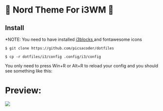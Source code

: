 # 🍒 Nord Theme For i3WM 🍒


## Install
*NOTE: You need to have installed <a href="https://github.com/vivien/i3blocks"> i3blocks </a> and fontawesome icons

```
$ git clone https://github.com/picsacoder/dotfiles
```

```
$ cp -r dotfiles/i3/config .config/i3/config
```

<p>You only need to press Win+R or Alt+R to reload your config and you should see something like this:</p>

# Preview:
<img src="https://pbs.twimg.com/media/FDj8K3cWQAEW1SE?format=jpg&name=large"> </img>
